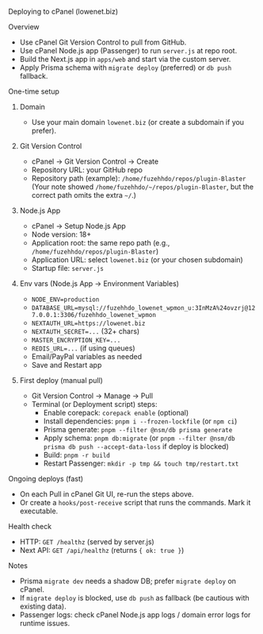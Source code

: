 Deploying to cPanel (lowenet.biz)

Overview
- Use cPanel Git Version Control to pull from GitHub.
- Use cPanel Node.js app (Passenger) to run `server.js` at repo root.
- Build the Next.js app in `apps/web` and start via the custom server.
- Apply Prisma schema with `migrate deploy` (preferred) or `db push` fallback.

One-time setup
1) Domain
   - Use your main domain `lowenet.biz` (or create a subdomain if you prefer).

2) Git Version Control
   - cPanel → Git Version Control → Create
   - Repository URL: your GitHub repo
   - Repository path (example): `/home/fuzehhdo/repos/plugin-Blaster`
     (Your note showed `/home/fuzehhdo/~/repos/plugin-Blaster`, but the correct path omits the extra `~/`.)

3) Node.js App
   - cPanel → Setup Node.js App
   - Node version: 18+
   - Application root: the same repo path (e.g., `/home/fuzehhdo/repos/plugin-Blaster`)
   - Application URL: select `lowenet.biz` (or your chosen subdomain)
   - Startup file: `server.js`

4) Env vars (Node.js App → Environment Variables)
   - `NODE_ENV=production`
   - `DATABASE_URL=mysql://fuzehhdo_lowenet_wpmon_u:3InMzA%24ovzrj@127.0.0.1:3306/fuzehhdo_lowenet_wpmon`
   - `NEXTAUTH_URL=https://lowenet.biz`
   - `NEXTAUTH_SECRET=...` (32+ chars)
   - `MASTER_ENCRYPTION_KEY=...`
   - `REDIS_URL=...` (if using queues)
   - Email/PayPal variables as needed
   - Save and Restart app

5) First deploy (manual pull)
   - Git Version Control → Manage → Pull
   - Terminal (or Deployment script) steps:
     - Enable corepack: `corepack enable` (optional)
     - Install dependencies: `pnpm i --frozen-lockfile` (or `npm ci`)
     - Prisma generate: `pnpm --filter @nsm/db prisma generate`
     - Apply schema: `pnpm db:migrate` (or `pnpm --filter @nsm/db prisma db push --accept-data-loss` if deploy is blocked)
     - Build: `pnpm -r build`
     - Restart Passenger: `mkdir -p tmp && touch tmp/restart.txt`

Ongoing deploys (fast)
- On each Pull in cPanel Git UI, re-run the steps above.
- Or create a `hooks/post-receive` script that runs the commands. Mark it executable.

Health check
- HTTP: `GET /healthz` (served by server.js)
- Next API: `GET /api/healthz` (returns `{ ok: true }`)

Notes
- Prisma `migrate dev` needs a shadow DB; prefer `migrate deploy` on cPanel.
- If `migrate deploy` is blocked, use `db push` as fallback (be cautious with existing data).
- Passenger logs: check cPanel Node.js app logs / domain error logs for runtime issues.

